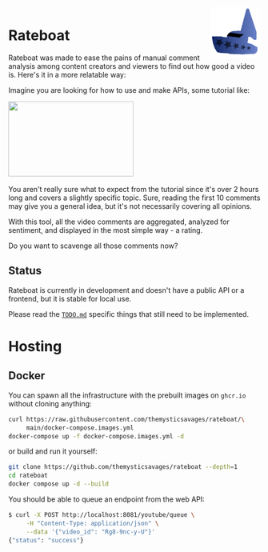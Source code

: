 <img src="./media/logo.svg" height=100 align=right>

# Rateboat

Rateboat was made to ease the pains of manual comment analysis among content creators and viewers to find out how good a video is.
Here's it in a more relatable way:

Imagine you are looking for how to use and make APIs, some tutorial like:

<a href="https://www.youtube.com/watch?v=GZvSYJDk-us"><img src="https://i.ytimg.com/vi/GZvSYJDk-us/hq720.jpg" height=150 width=250></a>

You aren't really sure what to expect from the tutorial since it's over 2 hours long and covers a slightly specific topic. Sure, reading the first 10 comments may give you a general idea, but it's not necessarily covering all opinions.

With this tool, all the video comments are aggregated, analyzed for sentiment, and displayed in the most simple way - a rating.

Do you want to scavenge all those comments now?

## Status

Rateboat is currently in development and doesn't have a public API or a frontend, but it is stable for local use.

Please read the [`TODO.md`](./TODO.md) specific things that still need to be implemented.

# Hosting

## Docker

You can spawn all the infrastructure with the prebuilt images on `ghcr.io` without cloning anything:

```bash
curl https://raw.githubusercontent.com/themysticsavages/rateboat/\
     main/docker-compose.images.yml
docker-compose up -f docker-compose.images.yml -d
```

or build and run it yourself:

```bash
git clone https://github.com/themysticsavages/rateboat --depth=1
cd rateboat
docker compose up -d --build
```

You should be able to queue an endpoint from the web API:

```bash
$ curl -X POST http://localhost:8081/youtube/queue \
     -H "Content-Type: application/json" \
     --data '{"video_id": "Rg8-9nc-y-U"}'
{"status": "success"}
```
